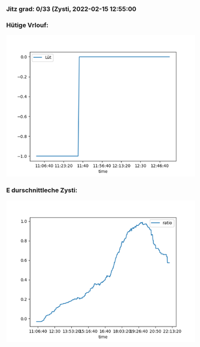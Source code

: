 ### Jitz grad: 0/33 (Zysti, 2022-02-15 12:55:00

### Hütige Vrlouf:
![Graph](Today.png)

### E durschnittleche Zysti:
![Graph](Zysti.png)